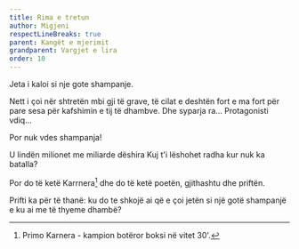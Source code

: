 ```yaml
---
title: Rima e tretun
author: Migjeni
respectLineBreaks: true
parent: Kangët e mjerimit
grandparent: Vargjet e lira
order: 10
---
```


Jeta i kaloi si nje gote shampanje.

Nett i çoi nër shtretën mbi gji të grave,
të cilat e deshtën fort e ma fort për pare
sesa për kafshimin e tij të dhambve.
Dhe syparja ra…
Protagonisti vdiq…

Por nuk vdes shampanja!

U lindën milionet
me miliarde dëshira
Kuj t'i lëshohet radha
kur nuk ka batalla?

Por do të ketë Karrnera[^1]
dhe do të ketë poetën,
gjithashtu dhe priftën.

Prifti ka për të thanë:
ku do te shkojë
ai që e çoi
jetën si një gotë shampanjë
e ku ai me të thyeme dhambë?


[^1]: Primo Karnera - kampion botëror boksi në vitet 30'.